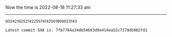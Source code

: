 Now the time is 2022-08-18 11:27:33 am

---

<small>902421625214225574143561869623143</small>

```txt
Latest commit SHA is: 7fb7784a34db54693d9e414ea52c7179db982fd1
```
